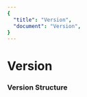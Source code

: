 ```yaml
---
{
  "title": "Version",
  "document": "Version",
}
---
```


# Version

### Version Structure

<GenerateTable/>